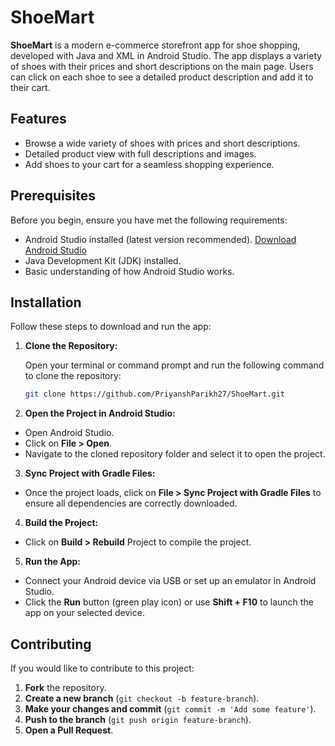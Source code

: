 # ShoeMart

**ShoeMart** is a modern e-commerce storefront app for shoe shopping, developed with Java and XML in Android Studio. The app displays a variety of shoes with their prices and short descriptions on the main page. Users can click on each shoe to see a detailed product description and add it to their cart.

## Features

- Browse a wide variety of shoes with prices and short descriptions.
- Detailed product view with full descriptions and images.
- Add shoes to your cart for a seamless shopping experience.

## Prerequisites

Before you begin, ensure you have met the following requirements:

- Android Studio installed (latest version recommended). [Download Android Studio](https://developer.android.com/studio)
- Java Development Kit (JDK) installed.
- Basic understanding of how Android Studio works.

## Installation

Follow these steps to download and run the app:

1. **Clone the Repository:**

   Open your terminal or command prompt and run the following command to clone the repository:

   ```bash
   git clone https://github.com/PriyanshParikh27/ShoeMart.git
   ```
2. **Open the Project in Android Studio:**

  - Open Android Studio.
  - Click on **File > Open**.
  - Navigate to the cloned repository folder and select it to open the project.

3. **Sync Project with Gradle Files:**

  - Once the project loads, click on **File > Sync Project with Gradle Files** to ensure all dependencies are correctly downloaded.

4. **Build the Project:**

  - Click on **Build > Rebuild** Project to compile the project.

5. **Run the App:**

  - Connect your Android device via USB or set up an emulator in Android Studio.
  - Click the **Run** button (green play icon) or use **Shift + F10** to launch the app on your selected device.

## Contributing

If you would like to contribute to this project:

1. **Fork** the repository.
2. **Create a new branch** (`git checkout -b feature-branch`).
3. **Make your changes and commit** (`git commit -m 'Add some feature'`).
4. **Push to the branch** (`git push origin feature-branch`).
5. **Open a Pull Request**.


